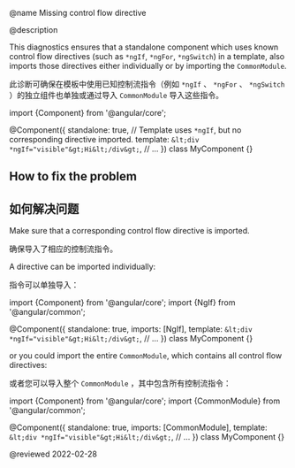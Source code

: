 @name Missing control flow directive

@description

This diagnostics ensures that a standalone component which uses known control flow directives
\(such as `*ngIf`, `*ngFor`, `*ngSwitch`\) in a template, also imports those directives either
individually or by importing the `CommonModule`.

此诊断可确保在模板中使用已知控制流指令（例如 `*ngIf` 、 `*ngFor` 、 `*ngSwitch` ）的独立组件也单独或通过导入 `CommonModule` 导入这些指令。

<code-example format="typescript" language="typescript">

import {Component} from '&commat;angular/core';

&commat;Component({
  standalone: true,
  // Template uses `*ngIf`, but no corresponding directive imported.
  template: `&lt;div *ngIf="visible"&gt;Hi&lt;/div&gt;`,
  // &hellip;
})
class MyComponent {}

</code-example>

## How to fix the problem

## 如何解决问题

Make sure that a corresponding control flow directive is imported.

确保导入了相应的控制流指令。

A directive can be imported individually:

指令可以单独导入：

<code-example format="typescript" language="typescript">

import {Component} from '&commat;angular/core';
import {NgIf} from '&commat;angular/common';

&commat;Component({
  standalone: true,
  imports: [NgIf],
  template: `&lt;div *ngIf="visible"&gt;Hi&lt;/div&gt;`,
  // &hellip;
})
class MyComponent {}

</code-example>

or you could import the entire `CommonModule`, which contains all control flow directives:

或者您可以导入整个 `CommonModule` ，其中包含所有控制流指令：

<code-example format="typescript" language="typescript">

import {Component} from '&commat;angular/core';
import {CommonModule} from '&commat;angular/common';

&commat;Component({
  standalone: true,
  imports: [CommonModule],
  template: `&lt;div *ngIf="visible"&gt;Hi&lt;/div&gt;`,
  // &hellip;
})
class MyComponent {}

</code-example>

<!-- links -->

<!-- external links -->

<!-- end links -->

@reviewed 2022-02-28

